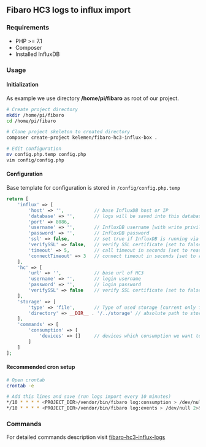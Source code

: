 ## Fibaro HC3 logs to influx import

### Requirements

- PHP >= 7.1
- Composer
- Installed InfluxDB

### Usage

#### Initialization
As example we use directory **/home/pi/fibaro** as root of our project.

```bash
# Create project directory
mkdir /home/pi/fibaro
cd /home/pi/fibaro

# Clone project skeleton to created directory
composer create-project kelemen/fibaro-hc3-influx-box .

# Edit configuration
mv config.php.temp config.php
vim config/config.php
```

#### Configuration
Base template for configuration is stored in <code>/config/config.php.temp</code>
```php
return [
    'influx' => [
        'host' => '',           // base InfluxDB host or IP
        'database' => '',       // logs will be saved into this database [database has to be already created in InfluxDB]
        'port' => 8086,
        'username' => '',       // InfluxDB username [with write privileges to selected database]
        'password' => '',       // InfluxDB password
        'ssl' => false,         // set true if InfluxDB is running via https
        'verifySSL' => false,   // verify SSL certificate [set to false if using self signed certificates]
        'timeout' => 5,         // call timeout in seconds [set to reasonable value to prevent infinite calls]
        'connectTimeout' => 3   // connect timeout in seconds [set to reasonable value to prevent infinite calls]
    ],
    'hc' => [
        'url' => '',            // base url of HC3
        'username' => '',       // login username
        'password' => '',       // login password
        'verifySSL' => false    // verify SSL certificate [set to false if using self signed certificates]
    ],
    'storage' => [
        'type' => 'file',       // Type of used storage [current only file is implemented]
        'directory' => __DIR__ . '/../storage' // absolute path to storage directory [write permissions needed]
    ],
    'commands' => [
        'consumption' => [
            'devices' => []     // devices which consumption we want to log (this devices has to support power/consumption logging - like wall plugs etc.)
        ]
    ]
];
```

#### Recommended cron setup
```bash
# Open crontab
crontab -e

# Add this lines and save (run logs import every 10 minutes)
*/10 * * * * <PROJECT_DIR>/vendor/bin/fibaro log:consumption > /dev/null 2>&1
*/10 * * * * <PROJECT_DIR>/vendor/bin/fibaro log:events > /dev/null 2>&1
```

### Commands
For detailed commands description visit [fibaro-hc3-influx-logs](https://github.com/ricco24/fibaro-hc3-influx)